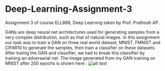 # Deep-Learning-Assignment-3
Assignment 3 of course ELL888, Deep Learning taken by Prof. Prathosh AP.

GANs are deep neural net architectures used for generating samples from a very complex distribution, such as that of natural images. In this assignment our task was to train a GAN on three real world dataset, MNIST, FMNIST and CIFAR10 to generate the samples, then train a classifier on these datasets. After trainig the GAN and classifier, we had to break this classifier by training an adversarial net. 
The image generated from my GAN training on MNIST after 200 epochs is shown here : 
![alt text](https://raw.githubusercontent.com/saurabhkumar8112/Deep-Learning-Assignment-3/blob/master/mnist_best.JPG)
